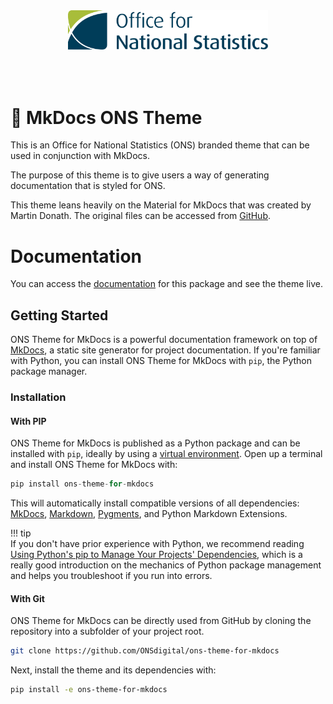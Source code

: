 <p align="center" style="padding: 50px">
    <img src="ons_mkdocs_theme/assets/images/logo.svg" width="320px">
</p>

# :rocket: MkDocs ONS Theme

This is an Office for National Statistics (ONS) branded theme that can be used in conjunction with MkDocs.

The purpose of this theme is to give users a way of generating documentation that is styled for ONS.

This theme leans heavily on the Material for MkDocs that was created by Martin Donath. The original files can be accessed from [GitHub].

# Documentation

You can access the [documentation] for this package and see the theme live.

## Getting Started

ONS Theme for MkDocs is a powerful documentation framework on top of [MkDocs], a static site generator for project documentation. If you're familiar with Python, you can install ONS Theme for MkDocs with `pip`, the Python package manager.

### Installation

#### With PIP

ONS Theme for MkDocs is published as a Python package and can be installed with `pip`, ideally by using a [virtual environment](https://conda.io/projects/conda/en/latest/user-guide/tasks/manage-environments.html). Open up a terminal and install ONS Theme for MkDocs with:

```py
pip install ons-theme-for-mkdocs
```

This will automatically install compatible versions of all dependencies: [MkDocs], [Markdown], [Pygments], and Python Markdown Extensions.

!!! tip  
If you don't have prior experience with Python, we recommend reading [Using Python's pip to Manage Your Projects' Dependencies](https://facelessuser.github.io/pymdown-extensions/), which is a really good introduction on the mechanics of Python package management and helps you troubleshoot if you run into errors.

#### With Git

ONS Theme for MkDocs can be directly used from GitHub by cloning the repository into a subfolder of your project root.

```sh
git clone https://github.com/ONSdigital/ons-theme-for-mkdocs
```

Next, install the theme and its dependencies with:

```sh
pip install -e ons-theme-for-mkdocs
```

[MkDocs]: https://www.mkdocs.org
[GitHub]: https://github.com/squidfunk/mkdocs-material
[Markdown]: https://www.markdownguide.org/getting-started/#:~:text=Markdown%20is%20a%20lightweight%20markup,than%20using%20a%20WYSIWYG%20editor.
[Pygments]: https://pygments.org/
[documentation]: https://didactic-dollop-wgj8yzk.pages.github.io/
